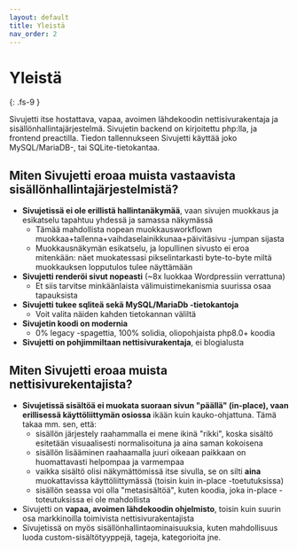 ```yaml
---
layout: default
title: Yleistä
nav_order: 2
---
```


# Yleistä
{: .fs-9 }

Sivujetti itse hostattava, vapaa, avoimen lähdekoodin nettisivurakentaja ja sisällönhallintajärjestelmä. Sivujetin backend on kirjoitettu php:lla, ja frontend preactilla. Tiedon tallennukseen Sivujetti käyttää joko MySQL/MariaDB-, tai SQLite-tietokantaa.

## Miten Sivujetti eroaa muista vastaavista sisällönhallintajärjestelmistä?

- **Sivujetissä ei ole erillistä hallintanäkymää**, vaan sivujen muokkaus ja esikatselu tapahtuu yhdessä ja samassa näkymässä
    - Tämää mahdollista nopean muokkausworkflown muokkaa+tallenna+vaihdaselainikkunaa+päivitäsivu -jumpan sijasta
    - Muokkausnäkymän esikatselu, ja lopullinen sivusto ei eroa mitenkään: näet muokatessasi pikselintarkasti byte-to-byte miltä muokkauksen lopputulos tulee näyttämään
- **Sivujetti renderöi sivut nopeasti** (~8x luokkaa Wordpressiin verrattuna)
    - Et siis tarvitse minkäänlaista välimuistimekanismia suurissa osaa tapauksista
- **Sivujetti tukee sqliteä sekä MySQL/MariaDb -tietokantoja**
    - Voit valita näiden kahden tietokannan väliltä
- **Sivujetin koodi on modernia**
    - 0% legacy -spagettia, 100% solidia, oliopohjaista php8.0+ koodia
- **Sivujetti on pohjimmiltaan nettisivurakentaja**, ei blogialusta

## Miten Sivujetti eroaa muista nettisivurekentajista?

- **Sivujetissä sisältöä ei muokata suoraan sivun "päällä" (in-place), vaan erillisessä käyttöliittymän osiossa** ikään kuin kauko-ohjattuna. Tämä takaa mm. sen, että:
    - sisällön järjestely raahammalla ei mene ikinä "rikki", koska sisältö esitetään visuaalisesti normalisoituna ja aina saman kokoisena
    - sisällön lisääminen raahaamalla juuri oikeaan paikkaan on huomattavasti helpompaa ja varmempaa
    - vaikka sisältö olisi näkymättömissä itse sivulla, se on silti __aina__ muokattavissa käyttöliittymässä (toisin kuin in-place -toetutuksissa)
    - sisällön seassa voi olla "metasisältöä", kuten koodia, joka in-place -toteutuksissa ei ole mahdollista
- Sivujetti on **vapaa, avoimen lähdekoodin ohjelmisto**, toisin kuin suurin osa markkinoilla toimivista nettisivurakentajista
- Sivujetissä on myös sisällönhallintaominaisuuksia, kuten mahdollisuus luoda custom-sisältötyyppejä, tageja, kategorioita jne.
